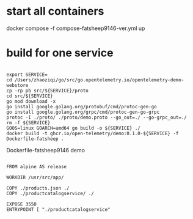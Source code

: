 
# start all containers

docker compose -f compose-fatsheep9146-ver.yml up 

# build for one service

```

export SERVICE=
cd /Users/zhaoziqi/go/src/go.opentelemetry.io/opentelemetry-demo-webstore
cp -rp pb src/${SERVICE}/proto
cd src/${SERVICE}
go mod download -x
go install google.golang.org/protobuf/cmd/protoc-gen-go
go install google.golang.org/grpc/cmd/protoc-gen-go-grpc
protoc -I ./proto/ ./proto/demo.proto --go_out=./ --go-grpc_out=./
rm -f ${SERVICE}
GOOS=linux GOARCH=amd64 go build -o ${SERVICE} ./
docker build -t ghcr.io/open-telemetry/demo:0.1.0-${SERVICE} -f Dockerfile-fatsheep .

```

Dockerfile-fatsheep9146 demo
```

FROM alpine AS release

WORKDIR /usr/src/app/

COPY ./products.json ./
COPY ./productcatalogservice/ ./

EXPOSE 3550
ENTRYPOINT [ "./productcatalogservice" 

```
